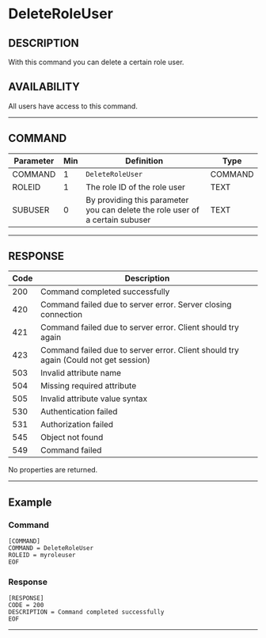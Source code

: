 # DeleteRoleUser

## DESCRIPTION
With this command you can delete a certain role user.

## AVAILABILITY
All users have access to this command.

----
## COMMAND

Parameter | Min | Definition | Type
---- | ---- | ---- | ----
COMMAND | 1 | `DeleteRoleUser` | COMMAND
ROLEID | 1 | The role ID of the role user | TEXT
SUBUSER | 0 | By providing this parameter you can delete the role user of a certain subuser | TEXT

----
## RESPONSE

Code | Description
---- | ----
200 | Command completed successfully
420 | Command failed due to server error. Server closing connection
421 | Command failed due to server error. Client should try again
423 | Command failed due to server error. Client should try again (Could not get session)
503 | Invalid attribute name
504 | Missing required attribute
505 | Invalid attribute value syntax
530 | Authentication failed
531 | Authorization failed
545 | Object not found
549 | Command failed

No properties are returned.

----
## Example

### Command

```
[COMMAND]
COMMAND = DeleteRoleUser
ROLEID = myroleuser
EOF
```
### Response

```
[RESPONSE]
CODE = 200
DESCRIPTION = Command completed successfully
EOF
```

----
